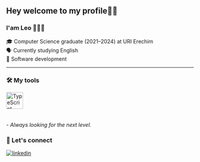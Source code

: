 ## Hey welcome to my profile👋🏻

### I'am Leo 👨🏻‍💻

🎓 Computer Science graduate (2021–2024) at URI Erechim <br/>
🗣️ Currently studying English  <br/>
🎯 Software development <br/>

<hr>

### 🛠️ My tools
  
  <div align="left">
    <img src="https://skillicons.dev/icons?i=typescript" height="45" alt="TypeScript"  />
    <img width="12" />
  </div>
  
  <br/>
  
*- Always looking for the next level.*
  
  ### 📧 Let's connect

  <div>
    <a href="https://linkedin.com/in/leodoprado" target="_blank">
      <img align="center" src="https://img.shields.io/badge/-leodoprado-05122A?style=flat&logo=linkedin&logoColor=white" alt="linkedin"/>
    </a>
  <div/>
